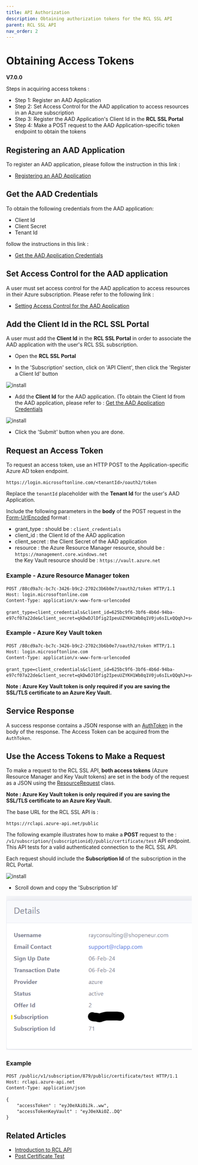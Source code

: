 ```yaml
---
title: API Authorization
description: Obtaining authorization tokens for the RCL SSL API
parent: RCL SSL API
nav_order: 2
---
```


# Obtaining Access Tokens
**V7.0.0**

Steps in acquiring access tokens :

- Step 1: Register an AAD Application
- Step 2: Set Access Control for the AAD application to access resources in an Azure subscription
- Step 3: Register the AAD Application's Client Id in the **RCL SSL Portal**
- Step 4: Make a POST request to the AAD Application-specific token endpoint to obtain the tokens

## Registering an AAD Application

To register an AAD application, please follow the instruction in this link :

- [Registering an AAD Application](../authorization/aad-application)

## Get the AAD Credentials

To obtain the following credentials from the AAD application:

- Client Id
- Client Secret
- Tenant Id

follow the instructions in this link :

- [Get the AAD Application Credentials](../authorization/aad-application#get-the-aad-application-credentials)

## Set Access Control for the AAD application

A user must set access control for the AAD application to access resources in their Azure subscription. Please refer to the following link :

- [Setting Access Control for the AAD Application](../authorization/access-control-app)

## Add the Client Id in the RCL SSL Portal

A user must add the **Client Id** in the **RCL SSL Portal** in order to associate the AAD application with the user's RCL SSL subscription.

- Open the **RCL SSL Portal**

- In the 'Subscription' section, click on 'API Client', then click the 'Register a Client Id' button

![install](../images/api_authorization/client_id.PNG)

- Add the **Client Id** for the AAD application. (To obtain the Client Id from the AAD application, please refer to : [Get the AAD Application Credentials](../authorization/aad-application#get-the-aad-application-credentials)

![install](../images/api_authorization/client_id2.PNG)

- Click the 'Submit' button when you are done.
 

## Request an Access Token

 To request an access token, use an HTTP POST to the Application-specific Azure AD token endpoint.

 ```
 https://login.microsoftonline.com/<tenantId>/oauth2/token
 ```

 Replace the `tenantId` placeholder with the **Tenant Id** for the user's AAD Application.

 Include the following parameters in the **body** of the POST request in the [Form-UrlEncoded](https://developer.mozilla.org/en-US/docs/Web/HTTP/Methods/POST) format :

- grant_type : should be : ``client_credentials``
- client_id : the Client Id of the AAD application
- client_secret : the Client Secret of the AAD application
- resource : the Azure Resource Manager resource, should be : ``https://management.core.windows.net``  
the Key Vault resource should be : ``https://vault.azure.net``

### Example - Azure Resource Manager token

 ```
POST /88cd9a7c-bc7c-3426-b9c2-2702c3b6b0e7/oauth2/token HTTP/1.1
Host: login.microsoftonline.com
Content-Type: application/x-www-form-urlencoded

grant_type=client_credentials&client_id=625bc9f6-3bf6-4b6d-94ba-e97cf07a22de&client_secret=qkDwDJlDfig2IpeuUZYKH1Wb8q1V0ju6sILxQQqhJ+s=&resource=https%3A%2F%2Fmanagement.core.windows.net
 ```

### Example - Azure Key Vault token

 ```
POST /88cd9a7c-bc7c-3426-b9c2-2702c3b6b0e7/oauth2/token HTTP/1.1
Host: login.microsoftonline.com
Content-Type: application/x-www-form-urlencoded

grant_type=client_credentials&client_id=625bc9f6-3bf6-4b6d-94ba-e97cf07a22de&client_secret=qkDwDJlDfig2IpeuUZYKH1Wb8q1V0ju6sILxQQqhJ+s=&resource=https%3A%2F%2Fvault.azure.net
 ```

 **Note : Azure Key Vault token is only required if you are saving the SSL/TLS certificate to an Azure Key Vault.**

## Service Response

A success response contains a JSON response with an [AuthToken](./models.md#authtoken) in the body of the response. The Access Token can be acquired from the ``AuthToken``.

## Use the Access Tokens to Make a Request

To make a request to the RCL SSL API, **both access tokens** (Azure Resource Manager and Key Vault tokens) are set in the body of the request as a JSON using the [ResourceRequest](./models.md#resourcerequest) class.

 **Note : Azure Key Vault token is only required if you are saving the SSL/TLS certificate to an Azure Key Vault.**

The base URL for the RCL SSL API is :
```
https://rclapi.azure-api.net/public
```

The following example illustrates how to make a **POST** request to the : ``/v1/subscription/{subscriptionid}/public/certificate/test`` API endpoint. This API tests for a valid authenticated connection to the RCL SSL API.

Each request should include the **Subscription Id** of the subscription in the RCL Portal.

![install](../images/autorenew_configure/add_subscriptionid.png)

- Scroll down and copy the 'Subscription Id' 

![install](../images/autorenew_configure/add_subscriptionid2.png)


### Example

```
POST /public/v1/subscription/879/public/certificate/test HTTP/1.1
Host: rclapi.azure-api.net
Content-Type: application/json

{
    "accessToken" : "eyJ0eXAiOiJk..ww",
    "accessTokenKeyVault" : "eyJ0eXAiOZ..DQ"
}
```

## Related Articles

- [Introduction to RCL API](./introduction.md)
- [Post Certificate Test](./post-certificate-renewal.md)

